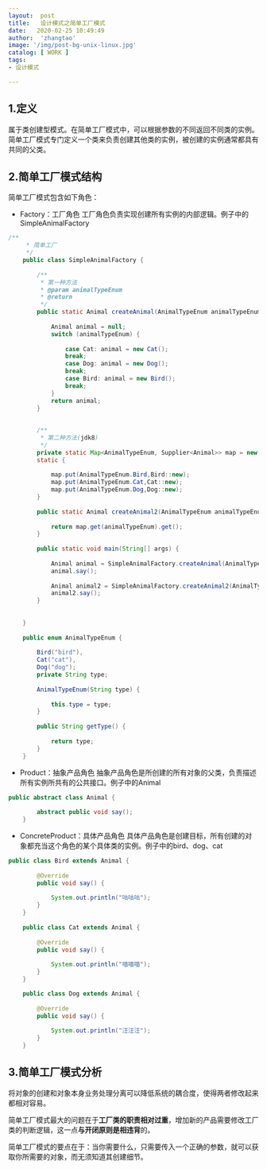 ```yaml
---
layout:  post
title:   设计模式之简单工厂模式
date:   2020-02-25 10:49:49
author:  'zhangtao'
image: '/img/post-bg-unix-linux.jpg'
catalog: [ WORK ]
tags:
- 设计模式

---
```



## 1.定义

属于类创建型模式。在简单工厂模式中，可以根据参数的不同返回不同类的实例。简单工厂模式专门定义一个类来负责创建其他类的实例，被创建的实例通常都具有共同的父类。

## 2.简单工厂模式结构

简单工厂模式包含如下角色：

-  Factory：工厂角色 工厂角色负责实现创建所有实例的内部逻辑。例子中的SimpleAnimalFactory 

```java
/**
     * 简单工厂
     */
    public class SimpleAnimalFactory {
   
        /**
         * 第一种方法
         * @param animalTypeEnum
         * @return
         */
        public static Animal createAnimal(AnimalTypeEnum animalTypeEnum) {
   
            Animal animal = null;
            switch (animalTypeEnum) {
   
                case Cat: animal = new Cat();
                break;
                case Dog: animal = new Dog();
                break;
                case Bird: animal = new Bird();
                break;
            }
            return animal;
        }
    
    
        /**
         * 第二种方法(jdk8)
         */
        private static Map<AnimalTypeEnum, Supplier<Animal>> map = new HashMap<>();
        static {
   
            map.put(AnimalTypeEnum.Bird,Bird::new);
            map.put(AnimalTypeEnum.Cat,Cat::new);
            map.put(AnimalTypeEnum.Dog,Dog::new);
        }
    
        public static Animal createAnimal2(AnimalTypeEnum animalTypeEnum) {
   
            return map.get(animalTypeEnum).get();
        }
    
        public static void main(String[] args) {
   
            Animal animal = SimpleAnimalFactory.createAnimal(AnimalTypeEnum.Dog);
            animal.say();
    
            Animal animal2 = SimpleAnimalFactory.createAnimal2(AnimalTypeEnum.Cat);
            animal2.say();
        }
    
    
    }
    
    public enum AnimalTypeEnum {
   
        Bird("bird"),
        Cat("cat"),
        Dog("dog");
        private String type;
    
        AnimalTypeEnum(String type) {
   
            this.type = type;
        }
    
        public String getType() {
   
            return type;
        }
    }
```

-  Product：抽象产品角色 抽象产品角色是所创建的所有对象的父类，负责描述所有实例所共有的公共接口。例子中的Animal 

```java
public abstract class Animal {
   
        abstract public void say();
    }
```

-  ConcreteProduct：具体产品角色 具体产品角色是创建目标，所有创建的对象都充当这个角色的某个具体类的实例。例子中的bird、dog、cat 

```java
public class Bird extends Animal {
   
        @Override
        public void say() {
   
            System.out.println("咕咕咕");
        }
    }
    
    public class Cat extends Animal {
   
        @Override
        public void say() {
   
            System.out.println("喵喵喵");
        }
    }

    public class Dog extends Animal {
   
        @Override
        public void say() {
   
            System.out.println("汪汪汪");
        }
    }
```

## 3.简单工厂模式分析

将对象的创建和对象本身业务处理分离可以降低系统的耦合度，使得两者修改起来都相对容易。

简单工厂模式最大的问题在于**工厂类的职责相对过重**，增加新的产品需要修改工厂类的判断逻辑，这一点**与开闭原则是相违背**的。

简单工厂模式的要点在于：当你需要什么，只需要传入一个正确的参数，就可以获取你所需要的对象，而无须知道其创建细节。

